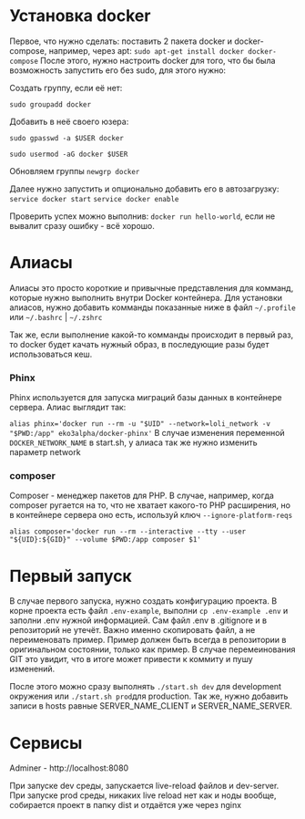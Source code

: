 # Установка docker
Первое, что нужно сделать: поставить 2 пакета docker и docker-compose, например, через apt:
``
sudo apt-get install docker docker-compose
``
После этого, нужно настроить docker для того, что бы была возможность запустить его без sudo, для этого нужно:

Создать группу, если её нет:

``sudo groupadd docker``

Добавить в неё своего юзера:

``sudo gpasswd -a $USER docker``

``sudo usermod -aG docker $USER``

Обновляем группы
``newgrp docker ``

Далее нужно запустить и опционально добавить его в автозагрузку:
``service docker start``
``service docker enable``

Проверить успех можно выполнив: ``docker run hello-world``, если не вывалит сразу ошибку - всё хорошо.


# Алиасы
Алиасы это просто короткие и привычные представления для комманд, которые нужно выполнить внутри Docker контейнера.
Для установки алиасов, нужно добавить комманды показанные ниже в файл ``~/.profile`` или ``~/.bashrc`` | ``~/.zshrc``

Так же, если выполнение какой-то комманды происходит в первый раз, то docker будет качать нужный образ, в последующие разы будет использоваться кеш.

### Phinx
Phinx используется для запуска миграций базы данных в контейнере сервера. Алиас выглядит так:

``
alias phinx='docker run --rm -u "$UID" --network=loli_network -v "$PWD:/app" eko3alpha/docker-phinx'
``
В случае изменения переменной ``DOCKER_NETWORK_NAME`` в start.sh, у алиаса так же нужно изменить параметр network

### composer

Composer - менеджер пакетов для PHP. В случае, например, когда composer ругается на то, что не хватает какого-то PHP расширения, но в контейнере сервера оно есть, используй ключ ``--ignore-platform-reqs``

``
alias composer='docker run --rm --interactive --tty --user "${UID}:${GID}" --volume $PWD:/app composer $1'
``

# Первый запуск
В случае первого запуска, нужно создать конфигурацию проекта.
В корне проекта есть файл ``.env-example``, выполни ``cp .env-example .env``  и заполни .env нужной информацией.
Сам файл .env в .gitignore и в репозиторий не утечёт. Важно именно скопировать файл, а не переименовать пример.
Пример должен быть всегда в репозитории в оригинальном состоянии, только как пример.
В случае перемеинования GIT это увидит, что в итоге может привести к коммиту и пушу изменений.

После этого можно сразу выполнять ``./start.sh dev`` для development окружения или ``./start.sh prod``для production.
Так же, нужно добавить записи в hosts равные SERVER_NAME_CLIENT и SERVER_NAME_SERVER.

# Сервисы
Adminer - http://localhost:8080

При запуске dev среды, запускается live-reload файлов и dev-server.
При запуске prod среды, никаких live reload нет как и ноды вообще, собирается проект в папку dist и отдаётся уже через nginx